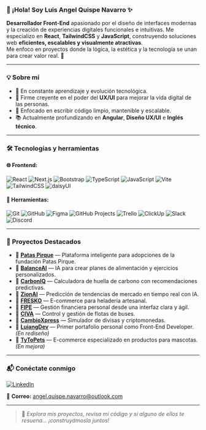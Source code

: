 ### 👋 ¡Hola! Soy Luis Angel Quispe Navarro ✨

**Desarrollador Front-End** apasionado por el diseño de interfaces modernas y la creación de experiencias digitales funcionales e intuitivas. Me especializo en **React**, **TailwindCSS** y **JavaScript**, construyendo soluciones web **eficientes, escalables y visualmente atractivas**.  
Me enfoco en proyectos donde la lógica, la estética y la tecnología se unan para crear valor real. 🚀

---

### 💡 Sobre mí
- 🔁 En constante aprendizaje y evolución tecnológica.
- 🎨 Firme creyente en el poder del **UX/UI** para mejorar la vida digital de las personas.
- 🧠 Enfocado en escribir código limpio, mantenible y escalable.
- 📚 Actualmente profundizando en **Angular**, **Diseño UX/UI** e **Inglés técnico**.

---

### 🛠️ Tecnologías y herramientas

#### 🌐 Frontend:
![React](https://img.shields.io/badge/React-20232A?style=for-the-badge&logo=react&logoColor=61DAFB)
![Next.js](https://img.shields.io/badge/Next.js-000000?style=for-the-badge&logo=nextdotjs&logoColor=white)
![Bootstrap](https://img.shields.io/badge/Bootstrap-7952B3?style=for-the-badge&logo=bootstrap&logoColor=white)
![TypeScript](https://img.shields.io/badge/TypeScript-007ACC?style=for-the-badge&logo=typescript&logoColor=white)
![JavaScript](https://img.shields.io/badge/JavaScript-F7DF1E?style=for-the-badge&logo=javascript&logoColor=black)
![Vite](https://img.shields.io/badge/Vite.js-646CFF?style=for-the-badge&logo=vite&logoColor=white)
![TailwindCSS](https://img.shields.io/badge/TailwindCSS-38B2AC?style=for-the-badge&logo=tailwind-css&logoColor=white)
![daisyUI](https://img.shields.io/badge/daisyUI-5A67D8?style=for-the-badge&logo=tailwind-css&logoColor=white)

#### 🔧 Herramientas:
![Git](https://img.shields.io/badge/Git-F05032?style=for-the-badge&logo=git&logoColor=white)
![GitHub](https://img.shields.io/badge/GitHub-181717?style=for-the-badge&logo=github&logoColor=white)
![Figma](https://img.shields.io/badge/Figma-F24E1E?style=for-the-badge&logo=figma&logoColor=white)
![GitHub Projects](https://img.shields.io/badge/GitHub%20Projects-000000?style=for-the-badge&logo=github&logoColor=white)
![Trello](https://img.shields.io/badge/Trello-0079BF?style=for-the-badge&logo=trello&logoColor=white)
![ClickUp](https://img.shields.io/badge/ClickUp-7B68EE?style=for-the-badge&logo=clickup&logoColor=white)
![Slack](https://img.shields.io/badge/Slack-4A154B?style=for-the-badge&logo=slack&logoColor=white)
![Discord](https://img.shields.io/badge/Discord-5865F2?style=for-the-badge&logo=discord&logoColor=white)

---

### 📌 Proyectos Destacados

- 🔗 **[Patas Pirque](https://github.com/Carolina2024/match_project)** — Plataforma inteligente para adopciones de la fundación Patas Pirque.
- 🔗 **[BalanceAI](https://github.com/M41k80/express3)** — IA para crear planes de alimentación y ejercicios personalizados.
- 🔗 **[CarbonIQ](https://github.com/M41k80/calculadora-de-carbono)** — Calculadora de huella de carbono con recomendaciones predictivas.
- 🔗 **[ZionAI](https://github.com/M41k80/app-prediccion-tendencias)** — Predicción de tendencias de mercado en tiempo real con IA.
- 🔗 **[FRESKO](https://github.com/No-Country-simulation/s21-13-n-webapp)** — E-commerce para heladería artesanal.
- 🔗 **[FIPE](https://github.com/No-Country-simulation/c23-68-webapp)** — Gestión financiera personal desde una interfaz clara y ágil.
- 🔗 **[CIVA](https://github.com/LuiangDev/buses-api-frontend)** — Control y gestión de flotas de buses.
- 🔗 **[CambioXpress](https://github.com/LuiangDev/EntregasJS/tree/main/ProyectoFinal-LuisQuispe)** — Simulador de divisas y criptomonedas.
- 🔗 **[LuiangDev](https://github.com/LuiangDev/EntregaDesarrolloWeb)** — Primer portafolio personal como Front-End Developer. *(En rediseño)*
- 🔗 **[TyToPets](https://github.com/LuiangDev/ProyectoFinal-LuisQuispe)** — E-commerce especializado en productos para mascotas. *(En mejora)*

---

### 📬 Conéctate conmigo

[![LinkedIn](https://img.shields.io/badge/LinkedIn-0077B5?style=for-the-badge&logo=linkedin&logoColor=white)](https://www.linkedin.com/in/luis-angel-quispe)

📩 **Correo:** angel.quispe.navarro@outlook.com

---

> 💬 *Explora mis proyectos, revisa mi código y si alguno de ellos te resuena... ¡construyámosla juntos!*
